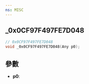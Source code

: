 ```yaml
---
ns: MISC
---
```

## _0x0CF97F497FE7D048

```c
// 0x0CF97F497FE7D048
void _0x0CF97F497FE7D048(Any p0);
```


## 參數
* **p0**: 

